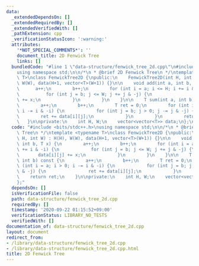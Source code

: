 ```yaml
---
data:
  _extendedDependsOn: []
  _extendedRequiredBy: []
  _extendedVerifiedWith: []
  _pathExtension: cpp
  _verificationStatusIcon: ':warning:'
  attributes:
    '*NOT_SPECIAL_COMMENTS*': ''
    document_title: 2D Fenwick Tree
    links: []
  bundledCode: "#line 1 \"data-structure/fenwick_tree_2d.cpp\"\n#include <bits/stdc++.h>\n\
    using namespace std;\n\n/*\n * @brief 2D Fenwick Tree\n */\ntemplate <typename\
    \ T>\nclass FenwickTree2D {\npublic:\n    FenwickTree2D(int H, int W) : H(H),\
    \ W(W), data(H+1, vector<T>(W+1)) {}\n\n    void add(int a, int b, T x) {\n  \
    \      a++;\n        b++;\n        for (int i = a; i <= H; i += i & -i) {\n  \
    \          for (int j = b; j <= W; j += j & -j) {\n                data[i][j]\
    \ += x;\n            }\n        }\n    }\n\n    T sum(int a, int b) const {\n\
    \        a++;\n        b++;\n        T ret = 0;\n        for (int i = a; i > 0;\
    \ i -= i & -i) {\n            for (int j = b; j > 0; j -= j & -j) {\n        \
    \        ret += data[i][j];\n            }\n        }\n        return ret;\n \
    \   }\n\nprivate:\n    int H, W;\n    vector<vector<T>> data;\n};\n"
  code: "#include <bits/stdc++.h>\nusing namespace std;\n\n/*\n * @brief 2D Fenwick\
    \ Tree\n */\ntemplate <typename T>\nclass FenwickTree2D {\npublic:\n    FenwickTree2D(int\
    \ H, int W) : H(H), W(W), data(H+1, vector<T>(W+1)) {}\n\n    void add(int a,\
    \ int b, T x) {\n        a++;\n        b++;\n        for (int i = a; i <= H; i\
    \ += i & -i) {\n            for (int j = b; j <= W; j += j & -j) {\n         \
    \       data[i][j] += x;\n            }\n        }\n    }\n\n    T sum(int a,\
    \ int b) const {\n        a++;\n        b++;\n        T ret = 0;\n        for\
    \ (int i = a; i > 0; i -= i & -i) {\n            for (int j = b; j > 0; j -= j\
    \ & -j) {\n                ret += data[i][j];\n            }\n        }\n    \
    \    return ret;\n    }\n\nprivate:\n    int H, W;\n    vector<vector<T>> data;\n\
    };"
  dependsOn: []
  isVerificationFile: false
  path: data-structure/fenwick_tree_2d.cpp
  requiredBy: []
  timestamp: '2020-09-22 01:15:52+09:00'
  verificationStatus: LIBRARY_NO_TESTS
  verifiedWith: []
documentation_of: data-structure/fenwick_tree_2d.cpp
layout: document
redirect_from:
- /library/data-structure/fenwick_tree_2d.cpp
- /library/data-structure/fenwick_tree_2d.cpp.html
title: 2D Fenwick Tree
---
```

